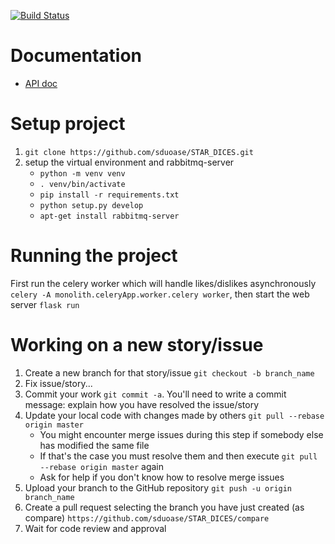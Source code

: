 [![Build Status](https://travis-ci.org/sduoase/STAR_DICES.svg?branch=master)](https://travis-ci.org/sduoase/STAR_DICES)
# Documentation
* [API doc](https://docs.google.com/spreadsheets/d/1B6I-gnoz-LEUB3Nxu2pnc9xj-iwYfOphf2pOYdGjRVQ/edit?usp=sharing)

# Setup project
1. `git clone https://github.com/sduoase/STAR_DICES.git`
2. setup the virtual environment and rabbitmq-server
   * `python -m venv venv`
   * `. venv/bin/activate`
   * `pip install -r requirements.txt`
   * `python setup.py develop`
   * `apt-get install rabbitmq-server`

# Running the project
First run the celery worker which will handle likes/dislikes asynchronously `celery -A monolith.celeryApp.worker.celery worker`, then start the web server `flask run`

# Working on a new story/issue
1. Create a new branch for that story/issue `git checkout -b branch_name`
2. Fix issue/story...
3. Commit your work `git commit -a`. You'll need to write a commit message: explain how you have resolved the issue/story
4. Update your local code with changes made by others `git pull --rebase origin master`
    * You might encounter merge issues during this step if somebody else has modified the same file
    * If that's the case you must resolve them and then execute `git pull --rebase origin master` again
    * Ask for help if you don't know how to resolve merge issues
5. Upload your branch to the GitHub repository `git push -u origin branch_name`
6. Create a pull request selecting the branch you have just created (as compare) `https://github.com/sduoase/STAR_DICES/compare`
7. Wait for code review and approval

